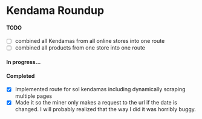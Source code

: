# Kendama Roundup

#### TODO

- [ ] combined all Kendamas from all online stores into one route
- [ ] combined all products from one store into one route

#### In progress...

#### Completed

- [x] Implemented route for sol kendamas including dynamically scraping multiple pages
- [x] Made it so the miner only makes a request to the url if the date is changed. I will probably realized that the way I did it was horribly buggy.
